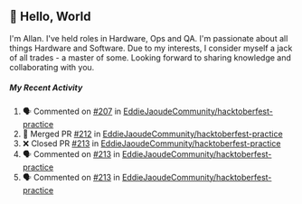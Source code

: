## :wave: Hello, World

I'm Allan. I've held roles in Hardware, Ops and QA. I'm passionate about all things Hardware and Software. Due to my interests, I consider myself a jack of all trades - a master of some. Looking forward to sharing knowledge and collaborating with you.

##### My Recent Activity
<!--START_SECTION:activity-->
1. 🗣 Commented on [#207](https://github.com/EddieJaoudeCommunity/hacktoberfest-practice/issues/207) in [EddieJaoudeCommunity/hacktoberfest-practice](https://github.com/EddieJaoudeCommunity/hacktoberfest-practice)
2. 🎉 Merged PR [#212](https://github.com/EddieJaoudeCommunity/hacktoberfest-practice/pull/212) in [EddieJaoudeCommunity/hacktoberfest-practice](https://github.com/EddieJaoudeCommunity/hacktoberfest-practice)
3. ❌ Closed PR [#213](https://github.com/EddieJaoudeCommunity/hacktoberfest-practice/pull/213) in [EddieJaoudeCommunity/hacktoberfest-practice](https://github.com/EddieJaoudeCommunity/hacktoberfest-practice)
4. 🗣 Commented on [#213](https://github.com/EddieJaoudeCommunity/hacktoberfest-practice/issues/213) in [EddieJaoudeCommunity/hacktoberfest-practice](https://github.com/EddieJaoudeCommunity/hacktoberfest-practice)
5. 🗣 Commented on [#213](https://github.com/EddieJaoudeCommunity/hacktoberfest-practice/issues/213) in [EddieJaoudeCommunity/hacktoberfest-practice](https://github.com/EddieJaoudeCommunity/hacktoberfest-practice)
<!--END_SECTION:activity-->

<!--
**AllanRegush/AllanRegush** is a ✨ _special_ ✨ repository because its `README.md` (this file) appears on your GitHub profile.

Here are some ideas to get you started:

- 🔭 I’m currently working on ...
- 🌱 I’m currently learning ...
- 👯 I’m looking to collaborate on ...
- 🤔 I’m looking for help with ...
- 💬 Ask me about ...
- 📫 How to reach me: ...
- 😄 Pronouns: ...
- ⚡ Fun fact: ...
-->
